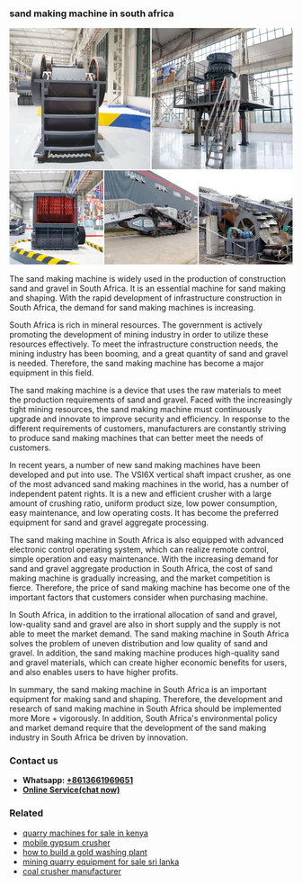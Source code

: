<h3>sand making machine in south africa</h3><img src='1703042454.jpg' alt=''><p>The sand making machine is widely used in the production of construction sand and gravel in South Africa. It is an essential machine for sand making and shaping. With the rapid development of infrastructure construction in South Africa, the demand for sand making machines is increasing.</p><p>South Africa is rich in mineral resources. The government is actively promoting the development of mining industry in order to utilize these resources effectively. To meet the infrastructure construction needs, the mining industry has been booming, and a great quantity of sand and gravel is needed. Therefore, the sand making machine has become a major equipment in this field.</p><p>The sand making machine is a device that uses the raw materials to meet the production requirements of sand and gravel. Faced with the increasingly tight mining resources, the sand making machine must continuously upgrade and innovate to improve security and efficiency. In response to the different requirements of customers, manufacturers are constantly striving to produce sand making machines that can better meet the needs of customers.</p><p>In recent years, a number of new sand making machines have been developed and put into use. The VSI6X vertical shaft impact crusher, as one of the most advanced sand making machines in the world, has a number of independent patent rights. It is a new and efficient crusher with a large amount of crushing ratio, uniform product size, low power consumption, easy maintenance, and low operating costs. It has become the preferred equipment for sand and gravel aggregate processing.</p><p>The sand making machine in South Africa is also equipped with advanced electronic control operating system, which can realize remote control, simple operation and easy maintenance. With the increasing demand for sand and gravel aggregate production in South Africa, the cost of sand making machine is gradually increasing, and the market competition is fierce. Therefore, the price of sand making machine has become one of the important factors that customers consider when purchasing machine.</p><p>In South Africa, in addition to the irrational allocation of sand and gravel, low-quality sand and gravel are also in short supply and the supply is not able to meet the market demand. The sand making machine in South Africa solves the problem of uneven distribution and low quality of sand and gravel. In addition, the sand making machine produces high-quality sand and gravel materials, which can create higher economic benefits for users, and also enables users to have higher profits.</p><p>In summary, the sand making machine in South Africa is an important equipment for making sand and shaping. Therefore, the development and research of sand making machine in South Africa should be implemented more More + vigorously. In addition, South Africa's environmental policy and market demand require that the development of the sand making industry in South Africa be driven by innovation.</p><h3>Contact us</h3><ul><li><strong>Whatsapp:&nbsp;<a href="https://wa.me/8613661969651">+8613661969651</a></strong></li><li><a href="https://swt.shibang-china.com/?git&amp;zhl&amp;sand making machine in south africa"><strong>Online Service(chat now)</strong></a></li></ul><h3>Related</h3><ul><li><a href='quarry machines for sale in kenya.md'>quarry machines for sale in kenya</a></li><li><a href='mobile gypsum crusher.md'>mobile gypsum crusher</a></li><li><a href='how to build a gold washing plant.md'>how to build a gold washing plant</a></li><li><a href='mining quarry equipment for sale sri lanka.md'>mining quarry equipment for sale sri lanka</a></li><li><a href='coal crusher manufacturer.md'>coal crusher manufacturer</a></li></ul>